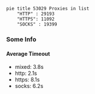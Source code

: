 
```mermaid
pie title 53029 Proxies in list
    "HTTP" : 29193
    "HTTPS": 11092
    "SOCKS" : 19399
```

### Some Info
#### Average Timeout

- mixed: 3.8s
- http: 2.1s
- https: 8.1s
- socks: 6.2s
